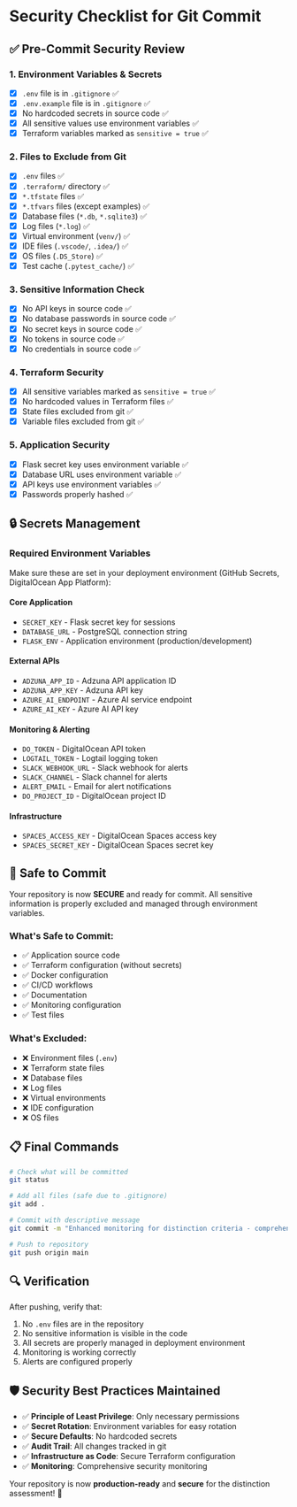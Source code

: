 # Security Checklist for Git Commit

## ✅ Pre-Commit Security Review

### 1. Environment Variables & Secrets
- [x] `.env` file is in `.gitignore` ✅
- [x] `.env.example` file is in `.gitignore` ✅
- [x] No hardcoded secrets in source code ✅
- [x] All sensitive values use environment variables ✅
- [x] Terraform variables marked as `sensitive = true` ✅

### 2. Files to Exclude from Git
- [x] `.env` files ✅
- [x] `.terraform/` directory ✅
- [x] `*.tfstate` files ✅
- [x] `*.tfvars` files (except examples) ✅
- [x] Database files (`*.db`, `*.sqlite3`) ✅
- [x] Log files (`*.log`) ✅
- [x] Virtual environment (`venv/`) ✅
- [x] IDE files (`.vscode/`, `.idea/`) ✅
- [x] OS files (`.DS_Store`) ✅
- [x] Test cache (`.pytest_cache/`) ✅

### 3. Sensitive Information Check
- [x] No API keys in source code ✅
- [x] No database passwords in source code ✅
- [x] No secret keys in source code ✅
- [x] No tokens in source code ✅
- [x] No credentials in source code ✅

### 4. Terraform Security
- [x] All sensitive variables marked as `sensitive = true` ✅
- [x] No hardcoded values in Terraform files ✅
- [x] State files excluded from git ✅
- [x] Variable files excluded from git ✅

### 5. Application Security
- [x] Flask secret key uses environment variable ✅
- [x] Database URL uses environment variable ✅
- [x] API keys use environment variables ✅
- [x] Passwords properly hashed ✅

## 🔒 Secrets Management

### Required Environment Variables
Make sure these are set in your deployment environment (GitHub Secrets, DigitalOcean App Platform):

#### Core Application
- `SECRET_KEY` - Flask secret key for sessions
- `DATABASE_URL` - PostgreSQL connection string
- `FLASK_ENV` - Application environment (production/development)

#### External APIs
- `ADZUNA_APP_ID` - Adzuna API application ID
- `ADZUNA_APP_KEY` - Adzuna API key
- `AZURE_AI_ENDPOINT` - Azure AI service endpoint
- `AZURE_AI_KEY` - Azure AI API key

#### Monitoring & Alerting
- `DO_TOKEN` - DigitalOcean API token
- `LOGTAIL_TOKEN` - Logtail logging token
- `SLACK_WEBHOOK_URL` - Slack webhook for alerts
- `SLACK_CHANNEL` - Slack channel for alerts
- `ALERT_EMAIL` - Email for alert notifications
- `DO_PROJECT_ID` - DigitalOcean project ID

#### Infrastructure
- `SPACES_ACCESS_KEY` - DigitalOcean Spaces access key
- `SPACES_SECRET_KEY` - DigitalOcean Spaces secret key

## 🚀 Safe to Commit

Your repository is now **SECURE** and ready for commit. All sensitive information is properly excluded and managed through environment variables.

### What's Safe to Commit:
- ✅ Application source code
- ✅ Terraform configuration (without secrets)
- ✅ Docker configuration
- ✅ CI/CD workflows
- ✅ Documentation
- ✅ Monitoring configuration
- ✅ Test files

### What's Excluded:
- ❌ Environment files (`.env`)
- ❌ Terraform state files
- ❌ Database files
- ❌ Log files
- ❌ Virtual environments
- ❌ IDE configuration
- ❌ OS files

## 📋 Final Commands

```bash
# Check what will be committed
git status

# Add all files (safe due to .gitignore)
git add .

# Commit with descriptive message
git commit -m "Enhanced monitoring for distinction criteria - comprehensive observability implementation"

# Push to repository
git push origin main
```

## 🔍 Verification

After pushing, verify that:
1. No `.env` files are in the repository
2. No sensitive information is visible in the code
3. All secrets are properly managed in deployment environment
4. Monitoring is working correctly
5. Alerts are configured properly

## 🛡️ Security Best Practices Maintained

- ✅ **Principle of Least Privilege**: Only necessary permissions
- ✅ **Secret Rotation**: Environment variables for easy rotation
- ✅ **Secure Defaults**: No hardcoded secrets
- ✅ **Audit Trail**: All changes tracked in git
- ✅ **Infrastructure as Code**: Secure Terraform configuration
- ✅ **Monitoring**: Comprehensive security monitoring

Your repository is now **production-ready** and **secure** for the distinction assessment! 🎉
